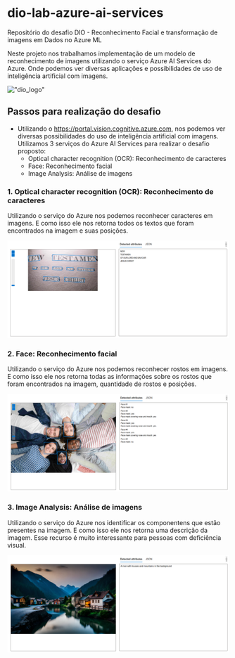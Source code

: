 # dio-lab-azure-ai-services
Repositório do desafio DIO - Reconhecimento Facial e transformação de imagens em Dados no Azure ML

Neste projeto nos trabalhamos implementação de um modelo de reconhecimento de imagens utilizando o serviço Azure AI Services do Azure. Onde podemos ver diversas aplicações e possibilidades de uso de inteligência artificial com imagens.

!["dio_logo"](https://www.ifsc.edu.br/documents/1035121/2170426/dio.png/ab47310a-b7a6-49d2-b3c1-72e88a7c99ed?t=1625144670996)

## Passos para realização do desafio

- Utilizando o https://portal.vision.cognitive.azure.com, nos podemos ver diversas possibilidades do uso de inteligência artificial com imagens. Utilizamos 3 serviços do Azure AI Services para realizar o desafio proposto:
    - Optical character recognition (OCR): Reconhecimento de caracteres
    - Face: Reconhecimento facial
    - Image Analysis: Análise de imagens

### 1. Optical character recognition (OCR): Reconhecimento de caracteres

Utilizando o serviço do Azure nos podemos reconhecer caracteres em imagens. E como isso ele nos retorna todos os textos que foram encontrados na imagem e suas posições.

![exemplo-1](outputs/output-image-1.png)

### 2. Face: Reconhecimento facial

Utilizando o serviço do Azure nos podemos reconhecer rostos em imagens. E como isso ele nos retorna todas as informações sobre os rostos que foram encontrados na imagem, quantidade de rostos e posições.

![exemplo-2](outputs/output-image-2.png)

### 3. Image Analysis: Análise de imagens

Utilizando o serviço do Azure nos identificar os componentens que estão presentes na imagem. E como isso ele nos retorna uma descrição da imagem. Esse recurso é muito interessante para pessoas com deficiência visual.

![exemplo-3](outputs/output-image-3.png)
